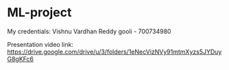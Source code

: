 # ML-project

My credentials:
Vishnu Vardhan Reddy gooli - 700734980

Presentation video link:
https://drive.google.com/drive/u/3/folders/1eNecVizNVy91mtmXyzs5JYDuyG8gKFc6
